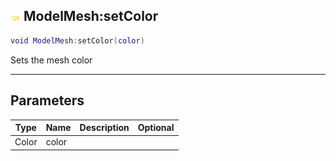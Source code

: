 ## ![shared](.gitbook/assets/shared.png) ModelMesh:setColor


```lua
void ModelMesh:setColor(color)
```

Sets the mesh color


------
## Parameters

| Type   | Name | Description              | Optional |
| ------ | ---- | ------------------------ | -------: |
| Color | color |  |  |


